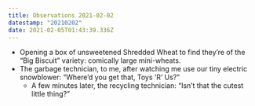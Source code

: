 ```yaml
---
title: Observations 2021-02-02
datestamp: "20210202"
date: 2021-02-05T01:43:39.336Z
---
```

- Opening a box of unsweetened Shredded Wheat to find they’re of the “Big Biscuit” variety: comically large mini-wheats.
- The garbage technician, to me, after watching me use our tiny electric snowblower: “Where’d you get that, Toys ‘R’ Us?”
	- A few minutes later, the recycling technician: “Isn’t that the cutest little thing?”